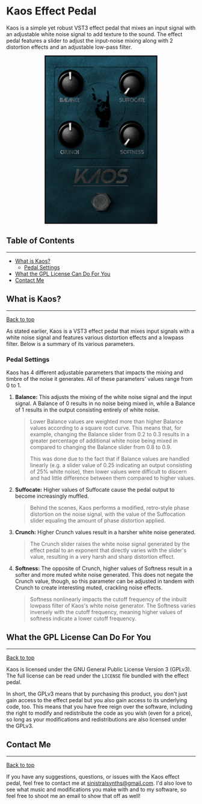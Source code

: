 # Kaos Effect Pedal

Kaos is a simple yet robust VST3 effect pedal that mixes an input signal with an adjustable white noise signal to add texture to the sound. The effect pedal features a slider to adjust the input-noise mixing along with 2 distortion effects and an adjustable low-pass filter.

<p align="center">
    <img src="images/estore/Banner2.png" alt="Kaos Effect Pedal image" width=300>
</p>

## Table of Contents

---
* [What is Kaos?](#what-is-kaos)
    * [Pedal Settings](#pedal-settings)
* [What the GPL License Can Do For You](#what-the-gpl-license-can-do-for-you)
* [Contact Me](#contact-me)

## What is Kaos?

---
[Back to top](#table-of-contents)

As stated earlier, Kaos is a VST3 effect pedal that mixes input signals with a white noise signal and features various distortion effects and a lowpass filter. Below is a summary of its various parameters.

### Pedal Settings
Kaos has 4 different adjustable parameters that impacts the mixing and timbre of the noise it generates. All of these parameters' values range from 0 to 1.

1. **Balance:** This adjusts the mixing of the white noise signal and the input signal. A Balance of 0 results in no noise being mixed in, while a Balance of 1 results in the output consisting entirely of white noise. 
    > Lower Balance values are weighted more than higher Balance values according to a square root curve. This means that, for example, changing the Balance slider from 0.2 to 0.3 results in a greater percentage of additional white noise being mixed in compared to changing the Balance slider from 0.8 to 0.9. 
    >
    > This was done due to the fact that if Balance values are handled linearly (e.g. a slider value of 0.25 indicating an output consisting of 25% white noise), then lower values were difficult to discern and had little difference between them compared to higher values.
2. **Suffocate:** Higher values of Suffocate cause the pedal output to become increasingly muffled. 
    > Behind the scenes, Kaos performs a modified, retro-style phase distortion on the noise signal, with the value of the Suffocation slider equaling the amount of phase distortion applied.
3. **Crunch:** Higher Crunch values result in a harsher white noise generated.
    > The Crunch slider raises the white noise signal generated by the effect pedal to an exponent that directly varies with the slider's value, resulting in a very harsh and sharp distortion effect.
4. **Softness:** The opposite of Crunch, higher values of Softness result in a softer and more muted white noise generated. This does not negate the Crunch value, though, so this parameter can be adjusted in tandem with Crunch to create interesting muted, crackling noise effects.
    > Softness nonlinearly impacts the cutoff frequency of the inbuilt lowpass filter of Kaos's white noise generator. The Softness varies inversely with the cutoff frequency, meaning higher values of softness indicate a lower cutoff frequency.

## What the GPL License Can Do For You

---
[Back to top](#table-of-contents)

Kaos is licensed under the GNU General Public License Version 3 (GPLv3). The full license can be read under the `LICENSE` file bundled with the effect pedal.

In short, the GPLv3 means that by purchasing this product, you don't just gain access to the effect pedal but you also gain access to its underlying code, too. This means that you have free reign over the software, including the right to modify and redistribute the code as you wish (even for a price), so long as your modifications and redistributions are also licensed under the GPLv3.

## Contact Me

---
[Back to top](#table-of-contents)

If you have any suggestions, questions, or issues with the Kaos effect pedal, feel free to contact me at sinistralsynths@gmail.com. I'd also love to see what music and modifications you make with and to my software, so feel free to shoot me an email to show that off as well!